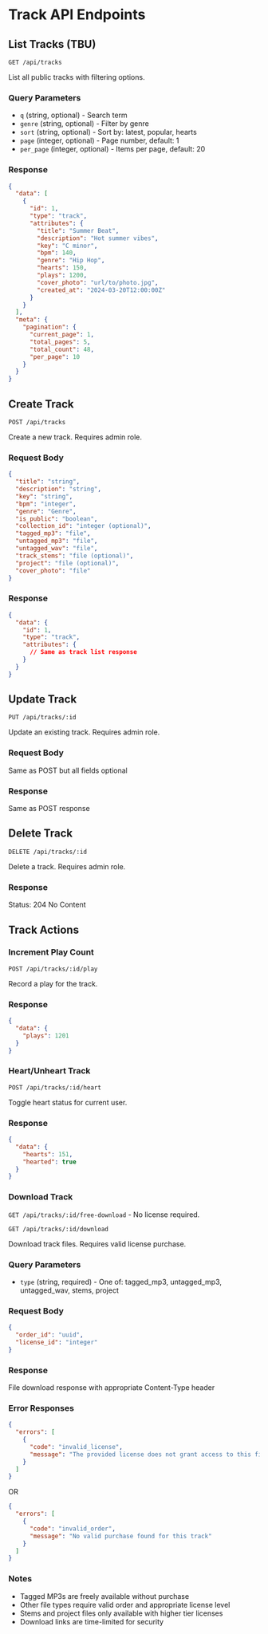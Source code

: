 # Track API Endpoints

## List Tracks (TBU)
`GET /api/tracks`

List all public tracks with filtering options.

### Query Parameters
- `q` (string, optional) - Search term
- `genre` (string, optional) - Filter by genre
- `sort` (string, optional) - Sort by: latest, popular, hearts
- `page` (integer, optional) - Page number, default: 1
- `per_page` (integer, optional) - Items per page, default: 20

### Response
```json
{
  "data": [
    {
      "id": 1,
      "type": "track",
      "attributes": {
        "title": "Summer Beat",
        "description": "Hot summer vibes",
        "key": "C minor",
        "bpm": 140,
        "genre": "Hip Hop",
        "hearts": 150,
        "plays": 1200,
        "cover_photo": "url/to/photo.jpg",
        "created_at": "2024-03-20T12:00:00Z"
      }
    }
  ],
  "meta": {
    "pagination": {
      "current_page": 1,
      "total_pages": 5,
      "total_count": 48,
      "per_page": 10
    }
  }
}
```

## Create Track
`POST /api/tracks`

Create a new track. Requires admin role.

### Request Body
```json
{
  "title": "string",
  "description": "string",
  "key": "string",
  "bpm": "integer",
  "genre": "Genre",
  "is_public": "boolean",
  "collection_id": "integer (optional)",
  "tagged_mp3": "file",
  "untagged_mp3": "file",
  "untagged_wav": "file",
  "track_stems": "file (optional)",
  "project": "file (optional)",
  "cover_photo": "file"
}
```

### Response
```json
{
  "data": {
    "id": 1,
    "type": "track",
    "attributes": {
      // Same as track list response
    }
  }
}
```

## Update Track
`PUT /api/tracks/:id`

Update an existing track. Requires admin role.

### Request Body
Same as POST but all fields optional

### Response
Same as POST response

## Delete Track
`DELETE /api/tracks/:id`

Delete a track. Requires admin role.

### Response
Status: 204 No Content

## Track Actions

### Increment Play Count
`POST /api/tracks/:id/play`

Record a play for the track.

### Response
```json
{
  "data": {
    "plays": 1201
  }
}
```

### Heart/Unheart Track
`POST /api/tracks/:id/heart`

Toggle heart status for current user.

### Response
```json
{
  "data": {
    "hearts": 151,
    "hearted": true
  }
}
```

### Download Track
`GET /api/tracks/:id/free-download` - No license required.

`GET /api/tracks/:id/download`

Download track files. Requires valid license purchase.

### Query Parameters
- `type` (string, required) - One of: tagged_mp3, untagged_mp3, untagged_wav, stems, project

### Request Body
```json
{
  "order_id": "uuid",
  "license_id": "integer"
}
```

### Response
File download response with appropriate Content-Type header

### Error Responses
```json
{
  "errors": [
    {
      "code": "invalid_license",
      "message": "The provided license does not grant access to this file type"
    }
  ]
}
```
OR
```json
{
  "errors": [
    {
      "code": "invalid_order",
      "message": "No valid purchase found for this track"
    }
  ]
}
```

### Notes
- Tagged MP3s are freely available without purchase
- Other file types require valid order and appropriate license level
- Stems and project files only available with higher tier licenses
- Download links are time-limited for security